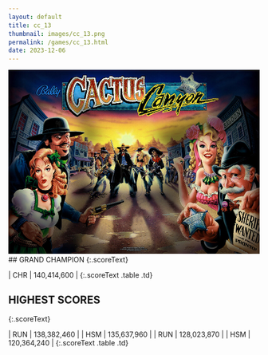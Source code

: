 ```yaml
---
layout: default
title: cc_13
thumbnail: images/cc_13.png
permalink: /games/cc_13.html
date: 2023-12-06
---
```


<img src="../images/cc_13.png" class="gameThumbnail img-fluid mx-auto align-middle">
## GRAND CHAMPION
{:.scoreText}

| CHR | 140,414,600 | 
{:.scoreText .table .td}

## HIGHEST SCORES
{:.scoreText}

| RUN | 138,382,460 | 
| HSM | 135,637,960 | 
| RUN | 128,023,870 | 
| HSM | 120,364,240 | 
{:.scoreText .table .td}
